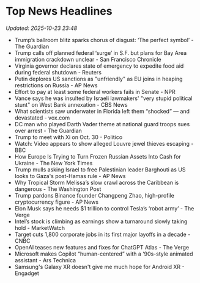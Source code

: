 # Top News Headlines

_Updated: 2025-10-23 23:48_

- Trump’s ballroom blitz sparks chorus of disgust: ‘The perfect symbol’ - The Guardian
- Trump calls off planned federal ‘surge’ in S.F. but plans for Bay Area immigration crackdown unclear - San Francisco Chronicle
- Virginia governor declares state of emergency to expedite food aid during federal shutdown - Reuters
- Putin deplores US sanctions as "unfriendly" as EU joins in heaping restrictions on Russia - AP News
- Effort to pay at least some federal workers fails in Senate - NPR
- Vance says he was insulted by Israeli lawmakers' "very stupid political stunt" on West Bank annexation - CBS News
- What scientists saw underwater in Florida left them “shocked” — and devastated - vox.com
- DC man who played Darth Vader theme at national guard troops sues over arrest - The Guardian
- Trump to meet with Xi on Oct. 30 - Politico
- Watch: Video appears to show alleged Louvre jewel thieves escaping - BBC
- How Europe Is Trying to Turn Frozen Russian Assets Into Cash for Ukraine - The New York Times
- Trump mulls asking Israel to free Palestinian leader Barghouti as US looks to Gaza's post-Hamas rule - AP News
- Why Tropical Storm Melissa’s slow crawl across the Caribbean is dangerous - The Washington Post
- Trump pardons Binance founder Changpeng Zhao, high-profile cryptocurrency figure - AP News
- Elon Musk says he needs $1 trillion to control Tesla’s ‘robot army’ - The Verge
- Intel’s stock is climbing as earnings show a turnaround slowly taking hold - MarketWatch
- Target cuts 1,800 corporate jobs in its first major layoffs in a decade - CNBC
- OpenAI teases new features and fixes for ChatGPT Atlas - The Verge
- Microsoft makes Copilot “human-centered” with a ‘90s-style animated assistant - Ars Technica
- Samsung's Galaxy XR doesn't give me much hope for Android XR - Engadget